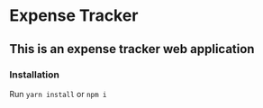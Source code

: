 # Expense Tracker

## This is an expense tracker web application

### Installation
Run
`yarn install` or `npm i`